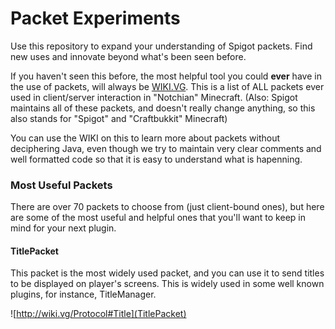 # Packet Experiments

Use this repository to expand your understanding of Spigot packets. Find new uses and innovate beyond what's been seen before.

If you haven't seen this before, the most helpful tool you could **ever** have in the use of packets, will always be [WIKI.VG](http://wiki.vg/Protocol). This is a list of ALL packets ever used in client/server interaction in "Notchian" Minecraft. (Also: Spigot maintains all of these packets, and doesn't really change anything, so this also stands for "Spigot" and "Craftbukkit" Minecraft)

You can use the WIKI on this to learn more about packets without deciphering Java, even though we try to maintain very clear comments and well formatted code so that it is easy to understand what is hapenning.


### Most Useful Packets

There are over 70 packets to choose from (just client-bound ones), but here are some of the most useful and helpful ones that you'll want to keep in mind for your next plugin.

#### TitlePacket

This packet is the most widely used packet, and you can use it to send titles to be displayed on player's screens. This is widely used in some well known plugins, for instance, TitleManager.

![http://wiki.vg/Protocol#Title](TitlePacket)

[TitlePacket]: https://imgur.com/pInQ9VQ
